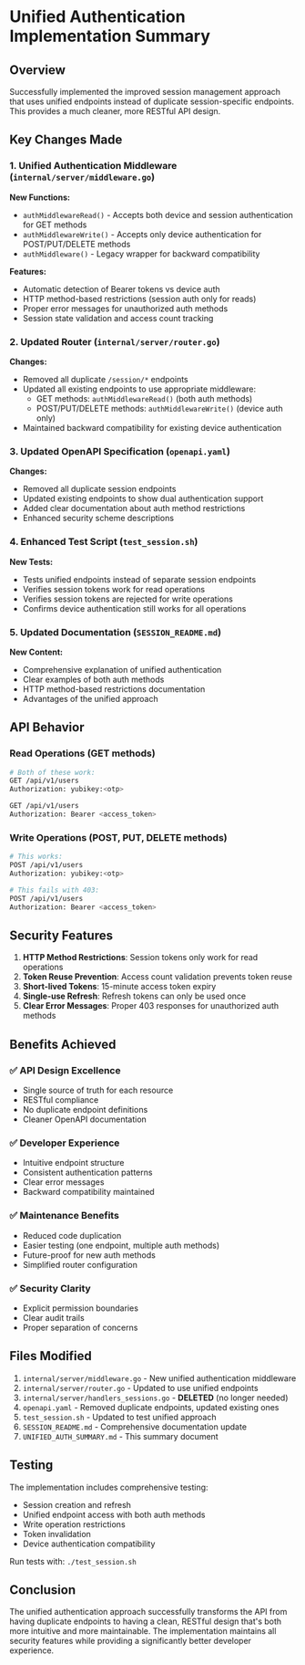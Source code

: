 # Unified Authentication Implementation Summary

## Overview

Successfully implemented the improved session management approach that uses unified endpoints instead of duplicate session-specific endpoints. This provides a much cleaner, more RESTful API design.

## Key Changes Made

### 1. **Unified Authentication Middleware** (`internal/server/middleware.go`)

**New Functions:**
- `authMiddlewareRead()` - Accepts both device and session authentication for GET methods
- `authMiddlewareWrite()` - Accepts only device authentication for POST/PUT/DELETE methods
- `authMiddleware()` - Legacy wrapper for backward compatibility

**Features:**
- Automatic detection of Bearer tokens vs device auth
- HTTP method-based restrictions (session auth only for reads)
- Proper error messages for unauthorized auth methods
- Session state validation and access count tracking

### 2. **Updated Router** (`internal/server/router.go`)

**Changes:**
- Removed all duplicate `/session/*` endpoints
- Updated all existing endpoints to use appropriate middleware:
  - GET methods: `authMiddlewareRead()` (both auth methods)
  - POST/PUT/DELETE methods: `authMiddlewareWrite()` (device auth only)
- Maintained backward compatibility for existing device authentication

### 3. **Updated OpenAPI Specification** (`openapi.yaml`)

**Changes:**
- Removed all duplicate session endpoints
- Updated existing endpoints to show dual authentication support
- Added clear documentation about auth method restrictions
- Enhanced security scheme descriptions

### 4. **Enhanced Test Script** (`test_session.sh`)

**New Tests:**
- Tests unified endpoints instead of separate session endpoints
- Verifies session tokens work for read operations
- Verifies session tokens are rejected for write operations
- Confirms device authentication still works for all operations

### 5. **Updated Documentation** (`SESSION_README.md`)

**New Content:**
- Comprehensive explanation of unified authentication
- Clear examples of both auth methods
- HTTP method-based restrictions documentation
- Advantages of the unified approach

## API Behavior

### Read Operations (GET methods)
```bash
# Both of these work:
GET /api/v1/users
Authorization: yubikey:<otp>

GET /api/v1/users  
Authorization: Bearer <access_token>
```

### Write Operations (POST, PUT, DELETE methods)
```bash
# This works:
POST /api/v1/users
Authorization: yubikey:<otp>

# This fails with 403:
POST /api/v1/users
Authorization: Bearer <access_token>
```

## Security Features

1. **HTTP Method Restrictions**: Session tokens only work for read operations
2. **Token Reuse Prevention**: Access count validation prevents token reuse
3. **Short-lived Tokens**: 15-minute access token expiry
4. **Single-use Refresh**: Refresh tokens can only be used once
5. **Clear Error Messages**: Proper 403 responses for unauthorized auth methods

## Benefits Achieved

### ✅ **API Design Excellence**
- Single source of truth for each resource
- RESTful compliance
- No duplicate endpoint definitions
- Cleaner OpenAPI documentation

### ✅ **Developer Experience**
- Intuitive endpoint structure
- Consistent authentication patterns
- Clear error messages
- Backward compatibility maintained

### ✅ **Maintenance Benefits**
- Reduced code duplication
- Easier testing (one endpoint, multiple auth methods)
- Future-proof for new auth methods
- Simplified router configuration

### ✅ **Security Clarity**
- Explicit permission boundaries
- Clear audit trails
- Proper separation of concerns

## Files Modified

1. `internal/server/middleware.go` - New unified authentication middleware
2. `internal/server/router.go` - Updated to use unified endpoints
3. `internal/server/handlers_sessions.go` - **DELETED** (no longer needed)
4. `openapi.yaml` - Removed duplicate endpoints, updated existing ones
5. `test_session.sh` - Updated to test unified approach
6. `SESSION_README.md` - Comprehensive documentation update
7. `UNIFIED_AUTH_SUMMARY.md` - This summary document

## Testing

The implementation includes comprehensive testing:
- Session creation and refresh
- Unified endpoint access with both auth methods
- Write operation restrictions
- Token invalidation
- Device authentication compatibility

Run tests with: `./test_session.sh`

## Conclusion

The unified authentication approach successfully transforms the API from having duplicate endpoints to having a clean, RESTful design that's both more intuitive and more maintainable. The implementation maintains all security features while providing a significantly better developer experience. 